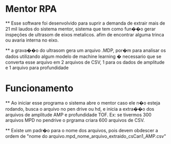 # Mentor RPA 

** Esse software foi desenvolvido para suprir a demanda de extrair mais de 21 mil laudos do 
sistema mentor, sistema que tem como fun��o gerar inspeções de ultrasom de eixos metalicos. afim de encontrar alguma trinca ou avaria interna no eixo.

** a grava��o do ultrasom gera um arquivo .MDP, por�m para analisar os dados utilizando algum modelo de machine learning
� necessario que se converta esse arquivo em 2 arquivos de CSV, 1 para os dados de amplitude e 1 arquivo para profundidade


# Funcionamento

** Ao iniciar esse programa o sistema abre o mentor caso ele n�o esteja rodando, busca o arquivo no pen drive ou hd, e inicia a extra��o dos arquivos
de amplitude AMP e profundidade TOF. Ex: se tivermos 300 arquivos MPD no pendrive o prgrama criara 600 arquivos de CSV.

** Existe um padr�o para o nome dos arquivos, pois devem obdescer a ordem de "nome do arquivo.mpd_nome_arquivo_extraido_csCan1_AMP.csv"

